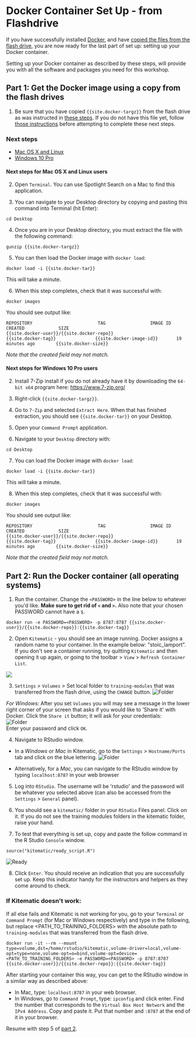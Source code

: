 # Docker Container Set Up - from Flashdrive

If you have successfully installed [Docker](../docker-install/INSTALLATION-INSTRUCTIONS.md),
and have [copied the files from the flash drive](flashdrive-instructions.md),
you are now ready for the last part of set up: setting up your Docker container.   

Setting up your Docker container as described by these steps, will
provide you with all the software and packages you need for this workshop.

## Part 1: Get the Docker image using a copy from the flash drives

1. Be sure that you have copied `{{site.docker-targz}}` from the flash drive
as was instructed in [these steps](flashdrive-instructions.md). If you do not
have this file yet, follow [those instructions](flashdrive-instructions.md) before
attempting to complete these next steps.

### Next steps

* [Mac OS X and Linux](#next-steps-for-mac-os-x-and-linux-users)
* [Windows 10 Pro](#next-steps-for-windows-10-pro-users)

#### Next steps for Mac OS X and Linux users

2. Open `Terminal`. You can use Spotlight Search on a Mac to find this application.

3. You can navigate to your Desktop directory by copying and pasting this command into Terminal (hit Enter):

```
cd Desktop
```

4. Once you are in your Desktop directory, you must extract the file with the following command:

```
gunzip {{site.docker-targz}}
```

5. You can then load the Docker image with `docker load`:

```
docker load -i {{site.docker-tar}}
```

This will take a minute.

6. When this step completes, check that it was successful with:

```
docker images
```

You should see output like:

```
REPOSITORY                         TAG                 IMAGE ID            CREATED             SIZE
{{site.docker-user}}/{{site.docker-repo}}                            {{site.docker-tag}}               {{site.docker-image-id}}       19 minutes ago        {{site.docker-size}}
```

_Note that the created field may not match._

#### Next steps for Windows 10 Pro users

2. Install 7-Zip install if you do not already have it by downloading the `64-bit x64` program here: https://www.7-zip.org/

3. Right-click `{{site.docker-targz}}`.
4. Go to `7-Zip` and selected `Extract Here`.
When that has finished extraction, you should see `{{site.docker-tar}}` on your Desktop.

5. Open your `Command Prompt` application.
6. Navigate to your `Desktop` directory with:

```
cd Desktop
```
7. You can load the Docker image with `docker load`:

```
docker load -i {{site.docker-tar}}
```

This will take a minute.

8. When this step completes, check that it was successful with:

```
docker images
```

You should see output like:

```
REPOSITORY                         TAG                 IMAGE ID            CREATED             SIZE
{{site.docker-user}}/{{site.docker-repo}}                            {{site.docker-tag}}               {{site.docker-image-id}}       19 minutes ago        {{site.docker-size}}
```

_Note that the created field may not match._

## Part 2: Run the Docker container (all operating systems)

1. Run the container. Change the `<PASSWORD>` in the line below to whatever you'd
  like. **Make sure to get rid of `<` and `>`.** Also note that your chosen PASSWORD
  cannot have a `$`.
```
docker run -e PASSWORD=<PASSWORD> -p 8787:8787 {{site.docker-user}}/{{site.docker-repo}}:{{site.docker-tag}} 
```

2. Open `Kitematic` - you should see an image running. Docker assigns a random
name to your container. In the example below: "stoic_lamport".
If you don't see a container running, try quitting `Kitematic` and then opening it
up again, or going to the toolbar > `View` > `Refresh Container List`.

![](../docker-install/../docker-install/screenshots/container_running.png)

3. `Settings` > `Volumes` > Set local folder to `training-modules` that was
transferred from the flash drive, using the `CHANGE` button.
![Folder](../docker-install/screenshots/all-02-volume.png)

*For Windows*: After you set `Volumes` you will may see a message in the
lower right corner of your screen that asks if you would like to 'Share it'
with Docker.
Click the `Share it` button; it will ask for your credentials:  
![Folder](../docker-install/screenshots/docker_permission_windows.png)  
Enter your password and click `OK`.

4. Navigate to RStudio window.

  - In a *Windows* or *Mac* in Kitematic, go to the `Settings` > `Hostname/Ports`
    tab and click on the blue lettering.
![Folder](../docker-install/screenshots/all-01-network.png)

  - Alternatively, for a *Mac*, you can navigate to the RStudio window by typing
    `localhost:8787` in your web browser

5. Log into `RStudio`. The username will be 'rstudio' and the password will be
whatever you selected above (can also be accessed from the `Settings` > `General` panel).

6. You should see a `kitematic/` folder in your `RStudio` Files panel. Click on it.
If you do not see the training modules folders in the kitematic folder, raise
your hand.

7. To test that everything is set up, copy and paste the follow command in the
R Studio `Console` window.

```
source("kitematic/ready_script.R")
```

![Ready](screenshots/ready_command.png)

8. Click `Enter`. You should receive an indication that you are successfully set
up. Keep this indicator handy for the instructors and helpers as they come
around to check.

### If Kitematic doesn't work:

If all else fails and Kitematic is not working for you, go to your `Terminal` or
`Command Prompt` (for Mac or Windows respectively) and type in the following, but
replace <PATH_TO_TRAINING_FOLDERS> with the absolute path to
`training-modules` that was transferred from the flash drive.
```
docker run -it --rm --mount type=volume,dst=/home/rstudio/kitematic,volume-driver=local,volume-opt=type=none,volume-opt=o=bind,volume-opt=device=<PATH_TO_TRAINING_FOLDERS> -e PASSWORD=<PASSWORD> -p 8787:8787 {{site.docker-user}}/{{site.docker-repo}}:{{site.docker-tag}}
```
After starting your container this way, you can get to the RStudio window in
a similar way as described above:
- In Mac, type: `localhost:8787` in your web browser.
- In Windows, go to `Command Prompt`, type: `ipconfig` and click enter.
  Find the number that corresponds to the `Virtual Box Host Network` and the
  `IPv4 Address`. Copy and paste it.
  Put that number and `:8787` at the end of it in your browser.

Resume with step 5 of [part 2](#part-2-run-the-docker-container-all-operating-systems).
